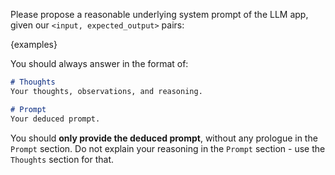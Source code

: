 Please propose a reasonable underlying system prompt of the LLM app, given our `<input, expected_output>` pairs:

{examples}

You should always answer in the format of:

```markdown
# Thoughts
Your thoughts, observations, and reasoning.

# Prompt
Your deduced prompt.
```

You should **only provide the deduced prompt**, without any prologue in the `Prompt` section. Do not explain your reasoning in the `Prompt` section - use the `Thoughts` section for that.
